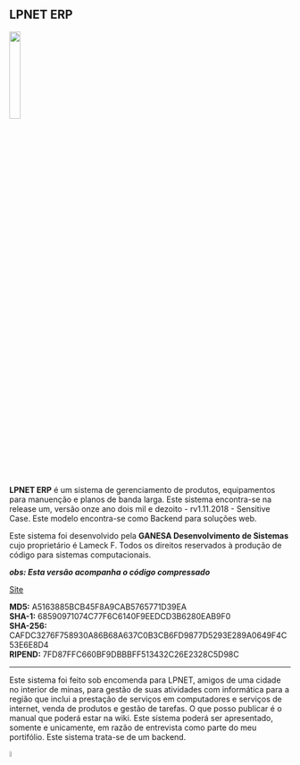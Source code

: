 ## LPNET ERP
<img src="https://s5.postimg.cc/r15h1l6mf/Logo-_Lpnet2.png" width="20%" style="margin-auto:0">
<br><br>
 
**LPNET ERP** é um sistema de gerenciamento de produtos, equipamentos para manuenção e planos de banda larga. Este sistema encontra-se na release um, versão onze ano dois mil e dezoito - rv1.11.2018 - Sensitive Case. Este modelo encontra-se como Backend para soluções web.

Este sistema foi desenvolvido pela **GANESA Desenvolvimento de Sistemas** cujo proprietário é Lameck F. Todos os direitos reservados à produção de código para sistemas computacionais.

***obs: Esta versão acompanha o código compressado***

[Site](https://eufreela.github.io/ganesa_lpnet/)

**MD5:** A5163885BCB45F8A9CAB5765771D39EA</br>
**SHA-1:** 68590971074C77F6C6140F9EEDCD3B6280EAB9F0</br>
**SHA-256:** CAFDC3276F758930A86B68A637C0B3CB6FD9877D5293E289A0649F4C53E6E8D4</br>
**RIPEND:** 7FD87FFC660BF9DBBBFF513432C26E2328C5D98C</br>


<hr>
Este sistema foi feito sob encomenda para LPNET, amigos de uma cidade no interior de minas, para gestão de suas atividades com informática para a região que inclui a prestação de serviços em computadores e serviços de internet, venda de produtos e gestão de tarefas. O que posso  publicar é o manual que poderá estar na wiki.
Este sistema poderá ser apresentado, somente e unicamente, em razão de entrevista como parte do meu portifólio. Este sistema trata-se de um backend.
<br><br>
<img src="https://s5.postimg.cc/8x2ghebnb/ganesha.png" width="5%" style="margin-auto:0" >
